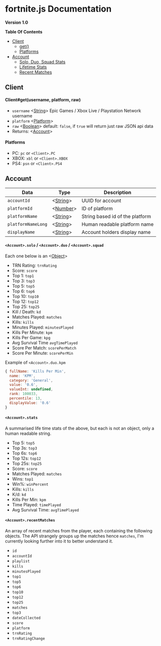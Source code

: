 # fortnite.js Documentation
**Version 1.0**

**Table Of Contents**
- [Client](#Client)
    * [get()](#clientgetusernameplatformraw)
    * [Platforms](#platforms)
- [Account](#Account)
    * [Solo, Duo, Squad Stats](#accountsoloaccountduoaccountsquad)
    * [Lifetime Stats](#accountstats)
    * [Recent Matches](#accountrecentmatches)

## Client

#### Client#get(username, platform, raw)
- `username` <[String]> Epic Games / Xbox Live / Playstation Network username
- `platform` <[Platform]>
- `raw` <[Boolean]> default: `false`, if `true` will return just raw JSON api data
- Returns: <[Account]>

#### Platforms
- PC: `pc` or `<Client>.PC`
- XBOX: `xbl` or `<Client>.XBOX`
- PS4: `psn` or `<Client>.PS4`

## Account

| Data               | Type       | Description                     |
|--------------------|------------|---------------------------------|
| `accountId`        | <[String]> | UUID for account                |
| `platformId`       | <[Number]> | ID of platform                  |
| `platformName`     | <[String]> | String based id of the platform |
| `platformNameLong` | <[String]> | Human readable platform name    |
| `displayName`      | <[String]> | Account holders display name    |

#### `<Account>.solo` / `<Account>.duo` / `<Account>.squad`

Each one below is an <[Object]>
- TRN Rating: `trnRating`
- Score: `score` 
- Top 1: `top1` 
- Top 3: `top3` 
- Top 5: `top5` 
- Top 6: `top6` 
- Top 10: `top10` 
- Top 12: `top12` 
- Top 25: `top25` 
- Kill / Death: `kd` 
- Matches Played: `matches` 
- Kills: `kills` 
- Minutes Played: `minutesPlayed` 
- Kills Per Minute: `kpm` 
- Kills Per Game: `kpg` 
- Avg Survival Time `avgTimePlayed` 
- Score Per Match: `scorePerMatch` 
- Score Per Minute: `scorePerMin`

Example of `<Account>.duo.kpm`
```js
{ fullName: 'Kills Per Min',
  name: 'KPM',
  category: 'General',
  value: '0.6',
  valueInt: undefined,
  rank: 100033,
  percentile: 13,
  displayValue: '0.6'
}
```

#### `<Account>.stats`
A summarised life time stats of the above, but each is not an object, only a human readable string.
- Top 5: `top5`
- Top 3s: `top3` 
- Top 6s: `top6`
- Top 12s: `top12`
- Top 25s: `top25`
- Score: `score`
- Matches Played: `matches`
- Wins: `top1`
- Win%: `winPercent`
- Kills: `kills`
- K/d: `kd`
- Kills Per Min: `kpm`
- Time Played: `timePlayed`
- Avg Survival Time: `avgTimePlayed`

#### `<Account>.recentMatches`
An array of recent matches from the player, each containing the following objects. The API strangely groups up the matches hence `matches`, I'm currently looking further into it to better understand it.
- `id`
- `accountId`
- `playlist`
- `kills`
- `minutesPlayed`
- `top1`
- `top5`
- `top6`
- `top10`
- `top12`
- `top25`
- `matches`
- `top3`
- `dateCollected`
- `score`
- `platform`
- `trnRating`
- `trnRatingChange`


[String]: https://developer.mozilla.org/en-US/docs/Web/JavaScript/Reference/Global_Objects/String "String"
[Object]: https://developer.mozilla.org/en-US/docs/Web/JavaScript/Reference/Global_Objects/Object "Object"
[Array]: https://developer.mozilla.org/en-US/docs/Web/JavaScript/Reference/Global_Objects/Array "Array"
[Number]: https://developer.mozilla.org/en-US/docs/Web/JavaScript/Data_structures#Number_type "Number"
[Map]: https://developer.mozilla.org/en-US/docs/Web/JavaScript/Reference/Global_Objects/Map "Map"
[Boolean]: https://developer.mozilla.org/en-US/docs/Web/JavaScript/Reference/Global_Objects/Boolean "Boolean"

[Account]: #account "Account"
[Client]: #client "Client"
[Platform]: #platforms "Platform"